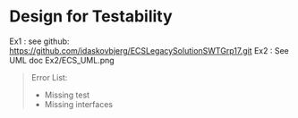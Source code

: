 # Design for Testability
Ex1 : see github: https://github.com/idaskovbjerg/ECSLegacySolutionSWTGrp17.git
Ex2 : See UML doc Ex2/ECS_UML.png
> Error List:
>   - Missing test
>   - Missing interfaces

